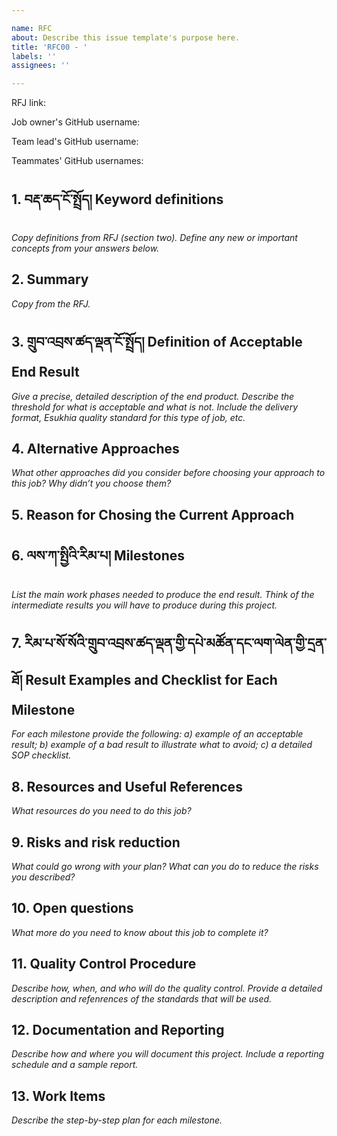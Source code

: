 ```yaml
---

name: RFC  
about: Describe this issue template's purpose here.  
title: 'RFC00 - '  
labels: ''  
assignees: ''

---
```


RFJ link: 

Job owner's GitHub username: 

Team lead's GitHub username: 

Teammates' GitHub usernames: 


## 1. བརྡ་ཆད་ངོ་སྤྲོད། Keyword definitions
_Copy definitions from RFJ (section two). Define any new or important concepts from your answers below._

## 2. Summary
_Copy from the RFJ._

## 3. གྲུབ་འབྲས་ཚད་ལྡན་ངོ་སྤྲོད། Definition of Acceptable End Result 
_Give a precise, detailed description of the end product. Describe the threshold for what is acceptable and what is not. Include the delivery format, Esukhia quality standard for this type of job, etc._

## 4. Alternative Approaches
_What other approaches did you consider before choosing your approach to this job? Why didn’t you choose them?_

## 5. Reason for Chosing the Current Approach

## 6. ལས་ཀ་སྤྱིའི་རིམ་པ། Milestones 
_List the main work phases needed to produce the end result. Think of the intermediate results you will have to produce during this project._

## 7. རིམ་པ་སོ་སོའི་གྲུབ་འབྲས་ཚད་ལྡན་གྱི་དཔེ་མཚོན་དང་ལག་ལེན་གྱི་དྲན་ཐོ། Result Examples and Checklist for Each Milestone
_For each milestone provide the following: a) example of an acceptable result; b) example of a bad result to illustrate what to avoid; c) a detailed SOP checklist._

## 8. Resources and Useful References
_What resources do you need to do this job?_

## 9. Risks and risk reduction
_What could go wrong with your plan? What can you do to reduce the risks you described?_

## 10. Open questions
_What more do you need to know about this job to complete it?_

## 11. Quality Control Procedure
_Describe how, when, and who will do the quality control. Provide a detailed description and refenrences of the standards that will be used._

## 12. Documentation and Reporting
_Describe how and where you will document this project. Include a reporting schedule and a sample report._

## 13. Work Items
_Describe the step-by-step plan for each milestone._
